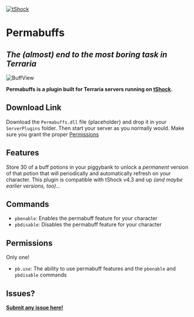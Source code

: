 
<p align=center>

[![tShock](https://camo.githubusercontent.com/b67812bfa5ce28988c265d4db7732035d3f2c848bd30a90596b8e3d59676aab1/68747470733a2f2f7473686f636b2e636f2f6e65776c6f676f2e706e67)](https://github.com/Pryaxis/TShock)

</p>

# Permabuffs
## _The (almost) end to the most boring task in Terraria_

![BuffView](https://i.imgur.com/bcdJm5q.png)

__Permabuffs is a plugin built for Terraria servers running on **[tShock](https://github.com/Pryaxis/TShock)**.__

## Download Link
Download the `Permabuffs.dll` file {placeholder} and drop it in your `ServerPlugins` folder. Then start your server as you normally would. Make sure you grant the proper [Permissions](Permissions)

## Features
Store 30 of a buff potions in your piggybank to unlock a *permanent* version of that potion that will periodically and automatically refresh on your character. This plugin is compatible with tShock v4.3 and up *(and maybe earlier versions, too)...*

## Commands
- `pbenable`: Enables the permabuff feature for your character
- `pbdisable`: Disables the permabuff feature for your character

## Permissions
Only one!
- `pb.use`: The ability to use permabuff features and the `pbenable` and `pbdisable` commands

## Issues?
**[Submit any issue here!](https://www.github.com/SyntaxVoid/Permabuffs/issues/new)**

[Permissions]: http://www.github.com/SyntaxVoid/Permabuffs#Permissions

